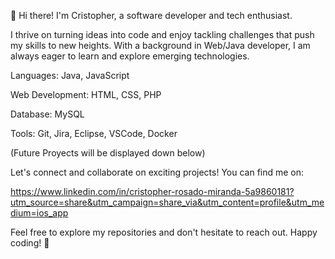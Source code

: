 👋 Hi there! I'm Cristopher, a software developer and tech enthusiast.

I thrive on turning ideas into code and enjoy tackling challenges that push my skills to new heights. With a background in Web/Java developer, I am always eager to learn and explore emerging technologies.

Languages: Java, JavaScript

Web Development: HTML, CSS, PHP

Database: MySQL

Tools: Git, Jira, Eclipse, VSCode, Docker

(Future Proyects will be displayed down below)

Let's connect and collaborate on exciting projects! You can find me on:

https://www.linkedin.com/in/cristopher-rosado-miranda-5a9860181?utm_source=share&utm_campaign=share_via&utm_content=profile&utm_medium=ios_app

Feel free to explore my repositories and don't hesitate to reach out. Happy coding! 🚀
